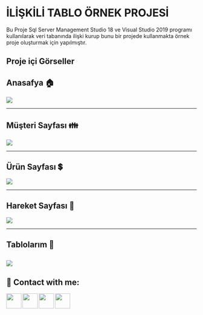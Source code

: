 
# İLİŞKİLİ TABLO ÖRNEK PROJESİ

Bu Proje Sql Server Management Studio 18 ve Visual Studio 2019 programı kullanılarak veri tabanında ilişki kurup bunu bir projede kullanmakta örnek proje oluşturmak için yapılmıştır.

 ## Proje içi Görseller 

## Anasafya  :house:
![](https://i.hizliresim.com/sgv66re.jpg)


------------

## Müşteri Sayfası  :family:
![](https://i.hizliresim.com/4jykvec.jpg)

------------

## Ürün Sayfası :heavy_dollar_sign:
![](https://i.hizliresim.com/6ls3x6r.jpg)

------------

## Hareket Sayfası  :twisted_rightwards_arrows:
![](https://i.hizliresim.com/pimuevb.jpg)

------------

## Tablolarım  :black_square_button:
![](https://i.hizliresim.com/tm2d2en.jpg)
------------

## :link: Contact with me:

[<img  align="left" width="40" src="https://i.hizliresim.com/exri7bb.png"  />][instagram]
[<img  align="left" width="40" src="https://i.hizliresim.com/f1rgvb3.png"  />][twitter]
[<img align="left"  width="40" src="https://i.hizliresim.com/3hvivrs.png"  />][linkedin]
[<img  align="left" width="40" src="https://i.hizliresim.com/9nz06zq.png"  />][gmail]

[instagram]: https://www.instagram.com/ugurfurkan64/
[twitter]: https://twitter.com/Furkanugur64
[linkedin]: https://www.linkedin.com/in/furkan-ugur64/
[gmail]: mailto:furkanugur64@gmail.com


